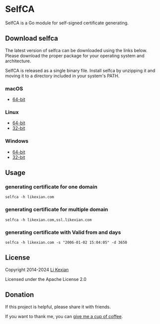 # SelfCA

SelfCA is a Go module for self-signed certificate generating.

## Download selfca

The latest version of selfca can be downloaded using the links below. Please download the proper package for your operating system and architecture.

SelfCA is released as a single binary file. Install selfca by unzipping it and moving it to a directory included in your system's PATH.

### macOS

- [64-bit](https://github.com/likexian/selfca/releases/latest/download/selfca-darwin-amd64.tar.gz)

### Linux

- [64-bit](https://github.com/likexian/selfca/releases/latest/download/selfca-linux-amd64.tar.gz)
- [32-bit](https://github.com/likexian/selfca/releases/latest/download/selfca-linux-386.tar.gz)

### Windows

- [64-bit](https://github.com/likexian/selfca/releases/latest/download/selfca-windows-amd64.zip)
- [32-bit](https://github.com/likexian/selfca/releases/latest/download/selfca-windows-386.zip)

## Usage

### generating certificate for one domain

```shell
selfca -h likexian.com
```

### generating certificate for multiple domain

```shell
selfca -h likexian.com,ssl.likexian.com
```

### generating certificate with Valid from and days

```shell
selfca -h likexian.com -s "2006-01-02 15:04:05" -d 3650
```

## License

Copyright 2014-2024 [Li Kexian](https://www.likexian.com/)

Licensed under the Apache License 2.0

## Donation

If this project is helpful, please share it with friends.

If you want to thank me, you can [give me a cup of coffee](https://www.likexian.com/donate/).
